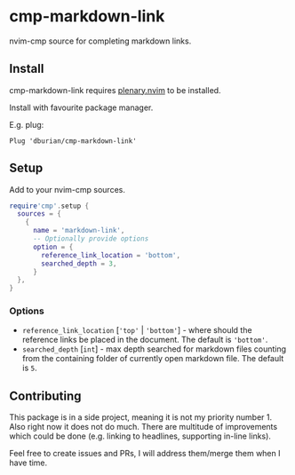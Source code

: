 # cmp-markdown-link

nvim-cmp source for completing markdown links.

## Install

cmp-markdown-link requires [plenary.nvim][plenary] to be installed.

Install with favourite package manager.

E.g. plug:
```vim
Plug 'dburian/cmp-markdown-link'
```

## Setup

Add to your nvim-cmp sources.

```lua
require'cmp'.setup {
  sources = {
    {
      name = 'markdown-link',
      -- Optionally provide options
      option = {
        reference_link_location = 'bottom',
        searched_depth = 3,
      }
  },
}
```

### Options

- `reference_link_location` [`'top'` | `'bottom'`] - where should the reference
  links be placed in the document. The default is `'bottom'`.
- `searched_depth` [`int`] - max depth searched for markdown files counting from
  the containing folder of currently open markdown file. The default is `5`.


## Contributing

This package is in a side project, meaning it is not my priority number 1. Also
right now it does not do much. There are multitude of improvements which could
be done (e.g. linking to headlines, supporting in-line links).

Feel free to create issues and PRs, I will address them/merge them when I have
time.


[plenary]: https://github.com/nvim-lua/plenary.nvim
